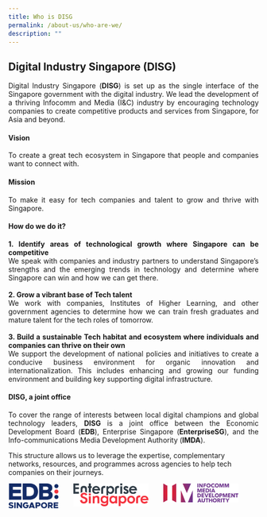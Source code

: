 ```yaml
---
title: Who is DISG
permalink: /about-us/who-are-we/
description: ""
---
```

##  Digital Industry Singapore (DISG) 
<p align="justify">Digital Industry Singapore (<b>DISG</b>) is set up as the single interface of the Singapore government with the digital industry. We lead the development of a thriving Infocomm and Media (I&amp;C) industry by encouraging technology companies to create competitive products and services from Singapore, for Asia and beyond.</p>

#### **Vision**
<p align="justify">To create a great tech ecosystem in Singapore that people and companies want to connect with.</p>

#### **Mission**
<p align="justify">To make it easy for tech companies and talent to grow and thrive with Singapore.</p>

#### **How do we do it?**
<p align="justify"><b>1. Identify areas of technological growth where Singapore can be competitive<br></b>
We speak with companies and industry partners to understand Singapore’s strengths and the emerging trends in technology and determine where Singapore can win and how we can get there.<br><br>
<b>2. Grow a vibrant base of Tech talent<br></b>
We work with companies, Institutes of Higher Learning, and other government agencies to determine how we can train fresh graduates and mature talent for the tech roles of tomorrow. <br><br> 
<b>3.	Build a sustainable Tech habitat and ecosystem where individuals and companies can thrive on their own<br></b>
We support the development of national policies and initiatives to create a conducive business environment for organic innovation and internationalization. This includes enhancing and growing our funding environment and building key supporting digital infrastructure.</p>

#### **DISG, a joint office**
<p align="justify">To cover the range of interests between local digital champions and global technology leaders, <b>DISG</b> is a joint office between the Economic Development Board (<b>EDB</b>), Enterprise Singapore (<b>EnterpriseSG</b>), and the Info-communications Media Development Authority (<b>IMDA</b>).
 
This structure allows us to leverage the expertise, complementary networks, resources, and programmes across agencies to help tech companies on their journeys.</p>
<div class="image left">
<img align="left" style="max-width: 20%; padding-right: 30px" src="/images/edb%20logo.png">
<img align="left" style="max-width: 30%; padding-right: 30px" src="/images/esg%20logo.png">  
<img align="left" style="max-width: 30%; padding-right: 30px" src="/images/imda%20logo.png">
</div><br>